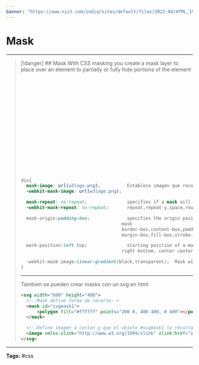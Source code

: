 ```yaml
---
banner: "https://www.niit.com/india/sites/default/files/2022-04/HTML_1920x565px.jpg"
---
```


# Mask
<hr> 

> [!danger] ## Mask
> With CSS masking you create a mask layer to place over an element to partially or fully hide portions of the element
> <div style="-webkit-mask-image: url(https://cdn.iconscout.com/icon/free/png-256/batman-20-282256.png);mask-image: url(https://cdn.iconscout.com/icon/free/png-256/batman-20-282256.png);-webkit-mask-repeat: no-repeat;mask-repeat: no-repeat;">
> 	<img src="https://www.w3schools.com/css/img_5terre.jpg" alt="Cinque Terre" width="256px" height="256px">
> </div>
> 
> ```css
> div{  
>   mask-image: url(w3logo.png);          Establece imagen que recortará
>   -webkit-mask-image: url(w3logo.png); 
> 
>   mask-repeat: no-repeat;               specifies if a mask will be repeated   
>   -webkit-mask-repeat: no-repeat;       repeat,repeat-y,space,round,no-repeat
> 
>   mask-origin:padding-box;              specifies the origin position of the 
> 										mask
> 								        border-box,content-box,padding-box,
> 								        margin-box,fill-box,stroke-box,view-box
> 
>   mark-position:left top;               starting position of a mask
> 								        right bottom, center center, 31px, 15%
> 
>   -webkit-mask-image:linear-gradient(black,transparent);  Mask with Gradient
> }
> ```
> <hr> 
> 
> Tambien se pueden crear masks con un svg en html
> ```html
> <svg width="600" height="400">  
> 	<!--Mask define forma de recorte-->
> 	<mask id="svgmask1">   
> 		<polygon fill="#ffffff" points="200 0, 400 400, 0 400"></polygon>  
> 	</mask>
> 
> 	<!--Define imagen a cortar y que el objeto #svgmask1 lo recortará-->
> 	<image xmlns:xlink="http://www.w3.org/1999/xlink" xlink:href="img_5terre.jpg" mask="url(#svgmask1)"></image>   
> </svg>
> ```
<hr>
<b>Tags:</b> #css 
